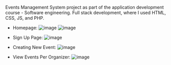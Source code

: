 Events Management System project as part of the application development course - Software engineering.
Full stack development, where I used HTML, CSS, JS, and PHP.

- Homepage:
![image](https://github.com/user-attachments/assets/c87579fd-b3a8-49c6-b41f-8708bba9301e)
![image](https://github.com/user-attachments/assets/3bc79f43-aa8b-42f6-9a02-21e6fa9fd8a0)

- Sign Up Page:
![image](https://github.com/user-attachments/assets/d08a061b-ad70-42f9-a99b-45827db7c509)

- Creating New Event:
![image](https://github.com/user-attachments/assets/e8d3c229-816e-49bc-99f1-43a99e04980e)

- View Events Per Organizer:
![image](https://github.com/user-attachments/assets/851b4cfe-3beb-4561-b8d3-3900c6366589)
